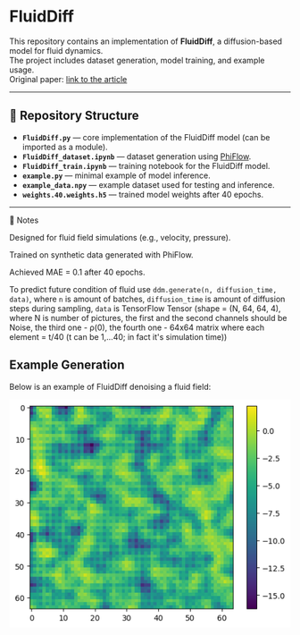 # FluidDiff

This repository contains an implementation of **FluidDiff**, a diffusion-based model for fluid dynamics.  
The project includes dataset generation, model training, and example usage.  
Original paper: [link to the article](https://arxiv.org/pdf/2301.11661)  

---

## 📂 Repository Structure

- **`FluidDiff.py`** — core implementation of the FluidDiff model (can be imported as a module).  
- **`FluidDiff_dataset.ipynb`** — dataset generation using [PhiFlow](https://github.com/tum-pbs/PhiFlow).  
- **`FluidDiff_train.ipynb`** — training notebook for the FluidDiff model.  
- **`example.py`** — minimal example of model inference.  
- **`example_data.npy`** — example dataset used for testing and inference.  
- **`weights.40.weights.h5`** — trained model weights after 40 epochs.  

---

📌 Notes

Designed for fluid field simulations (e.g., velocity, pressure).

Trained on synthetic data generated with PhiFlow.

Achieved MAE = 0.1 after 40 epochs.

To predict future condition of fluid use `ddm.generate(n, diffusion_time, data)`, 
where `n` is amount of batches, `diffusion_time` is amount of diffusion steps during
sampling, `data` is TensorFlow Tensor (shape = (N, 64, 64, 4), where N is number of pictures,
the first and the second channels should be Noise, the third one - ρ(0), the fourth one - 
64x64 matrix where each element = t/40 (t can be 1,...40; in fact it's simulation time))
## Example Generation

Below is an example of FluidDiff denoising a fluid field:

![Example Output](assets/example.png)
